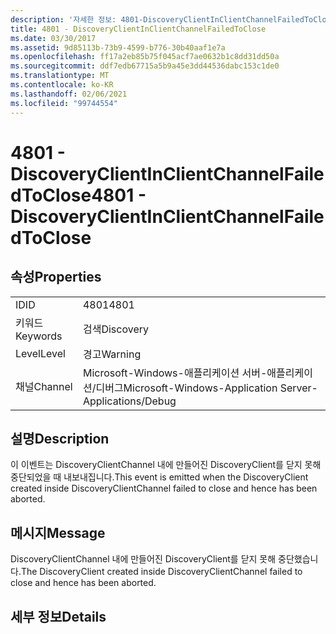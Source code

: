 ```yaml
---
description: '자세한 정보: 4801-DiscoveryClientInClientChannelFailedToClose'
title: 4801 - DiscoveryClientInClientChannelFailedToClose
ms.date: 03/30/2017
ms.assetid: 9d85113b-73b9-4599-b776-30b40aaf1e7a
ms.openlocfilehash: ff17a2eb85b75f045acf7ae0632b1c8dd31dd50a
ms.sourcegitcommit: ddf7edb67715a5b9a45e3dd44536dabc153c1de0
ms.translationtype: MT
ms.contentlocale: ko-KR
ms.lasthandoff: 02/06/2021
ms.locfileid: "99744554"
---
```

# <a name="4801---discoveryclientinclientchannelfailedtoclose"></a><span data-ttu-id="13e2b-103">4801 - DiscoveryClientInClientChannelFailedToClose</span><span class="sxs-lookup"><span data-stu-id="13e2b-103">4801 - DiscoveryClientInClientChannelFailedToClose</span></span>

## <a name="properties"></a><span data-ttu-id="13e2b-104">속성</span><span class="sxs-lookup"><span data-stu-id="13e2b-104">Properties</span></span>  
  
|||  
|-|-|  
|<span data-ttu-id="13e2b-105">ID</span><span class="sxs-lookup"><span data-stu-id="13e2b-105">ID</span></span>|<span data-ttu-id="13e2b-106">4801</span><span class="sxs-lookup"><span data-stu-id="13e2b-106">4801</span></span>|  
|<span data-ttu-id="13e2b-107">키워드</span><span class="sxs-lookup"><span data-stu-id="13e2b-107">Keywords</span></span>|<span data-ttu-id="13e2b-108">검색</span><span class="sxs-lookup"><span data-stu-id="13e2b-108">Discovery</span></span>|  
|<span data-ttu-id="13e2b-109">Level</span><span class="sxs-lookup"><span data-stu-id="13e2b-109">Level</span></span>|<span data-ttu-id="13e2b-110">경고</span><span class="sxs-lookup"><span data-stu-id="13e2b-110">Warning</span></span>|  
|<span data-ttu-id="13e2b-111">채널</span><span class="sxs-lookup"><span data-stu-id="13e2b-111">Channel</span></span>|<span data-ttu-id="13e2b-112">Microsoft-Windows-애플리케이션 서버-애플리케이션/디버그</span><span class="sxs-lookup"><span data-stu-id="13e2b-112">Microsoft-Windows-Application Server-Applications/Debug</span></span>|  
  
## <a name="description"></a><span data-ttu-id="13e2b-113">설명</span><span class="sxs-lookup"><span data-stu-id="13e2b-113">Description</span></span>  

 <span data-ttu-id="13e2b-114">이 이벤트는 DiscoveryClientChannel 내에 만들어진 DiscoveryClient를 닫지 못해 중단되었을 때 내보내집니다.</span><span class="sxs-lookup"><span data-stu-id="13e2b-114">This event is emitted when the DiscoveryClient created inside DiscoveryClientChannel failed to close and hence has been aborted.</span></span>  
  
## <a name="message"></a><span data-ttu-id="13e2b-115">메시지</span><span class="sxs-lookup"><span data-stu-id="13e2b-115">Message</span></span>  

 <span data-ttu-id="13e2b-116">DiscoveryClientChannel 내에 만들어진 DiscoveryClient를 닫지 못해 중단했습니다.</span><span class="sxs-lookup"><span data-stu-id="13e2b-116">The DiscoveryClient created inside DiscoveryClientChannel failed to close and hence has been aborted.</span></span>  
  
## <a name="details"></a><span data-ttu-id="13e2b-117">세부 정보</span><span class="sxs-lookup"><span data-stu-id="13e2b-117">Details</span></span>
